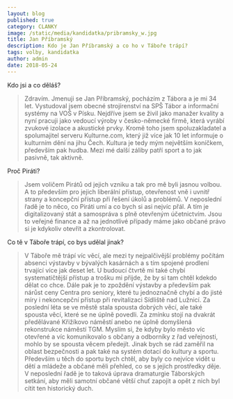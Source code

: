 ```yaml
---
layout: blog
published: true
category: CLANKY
image: /static/media/kandidatka/pribramsky_w.jpg
title: Jan Příbramský
description: Kdo je Jan Příbramský a co ho v Táboře trápí?
tags: volby, kandidatka
author: admin
date: 2018-05-24
---
```



Kdo jsi a co děláš?

> Zdravím. Jmenuji se Jan Příbramský, pocházím z Tábora a je mi 34 let. Vystudoval jsem obecné strojírenství na SPŠ Tábor a informační systémy na VOŠ v Písku. Nejdříve jsem se živil jako manažer kvality a nyní pracuji jako vedoucí výroby v česko-německé firmě, která vyrábí zvukové izolace a akustické prvky. Kromě toho jsem spoluzakladatel a spolumajitel serveru Kulturne.com, který již více jak 10 let informuje o kulturním dění na jihu Čech. Kultura je tedy mým největším koníčkem, především pak hudba.  Mezi mé další záliby patří sport a to jak pasivně, tak aktivně.

Proč Piráti?

> Jsem voličem Pirátů od jejich vzniku a tak pro mě byli jasnou volbou. A to především pro jejich liberální přístup, otevřenost vně i uvnitř strany a koncepční přístup při řešení úkolů a problémů. V neposlední řadě je to něco, co Piráti umí a co bych si asi nejvíc přál. A tím je digitalizovaný stát a samospráva s plně otevřeným účetnictvím. Jsou to veřejné finance a až na jednotlivé případy máme jako občané právo si je kdykoliv otevřít a zkontrolovat.

Co tě v Táboře trápí, co bys udělal jinak?

> V Táboře mě trápí víc věcí, ale mezi ty nejpalčivější problémy počítám absenci výstavby v bývalých kasárnách a s tím spojené prodlení trvající více jak deset let. U budoucí čtvrtě mi také chybí systematičtější přístup a trošku mi přijde, že by si tam chtěl kdekdo dělat co chce. Dále pak je to zpoždění výstavby a především pak nárůst ceny Centra pro seniory, které tu jednoznačně chybí a do jisté míry i nekoncepční přístup při revitalizaci Sídliště nad Lužnicí. Za poslední léta se ve městě stala spousta dobrých věcí, ale také spousta věcí, které se ne úplně povedli. Za zmínku stojí na dvakrát předělávané Křižíkovo náměstí anebo ne úplně domyšlená rekonstrukce náměstí TGM. Myslím si, že kdyby bylo město víc otevřené a víc komunikovalo s občany a odborníky z řad veřejnosti, mohlo by se spousta věcem předejít.  Jinak bych se rád zaměřil na oblast bezpečnosti a pak také na systém dotací do kultury a sportu. Především u těch do sportu bych chtěl, aby byly co nejvíce vidět u dětí a mládeže a občané měli přehled, co se s jejich prostředky děje. V neposlední řadě je to taková úprava dramaturgie Táborských setkání, aby měli samotní občané větší chuť zapojit a opět z nich byl cítit ten historický duch. 
